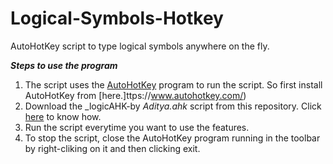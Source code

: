 # Logical-Symbols-Hotkey
 AutoHotKey script to type logical symbols anywhere on the fly.
 
 ***Steps to use the program***
 1. The script uses the [AutoHotKey](https://www.autohotkey.com/) program to run the script. So first install AutoHotKey from [here.]ttps://www.autohotkey.com/)
 2. Download the _logicAHK-by _Aditya.ahk_ script from this repository. Click [here](https://www.wikihow.com/Download-a-File-from-GitHub) to know how.
 3. Run the script everytime you want to use the features.
 4. To stop the script, close the AutoHotKey program running in the toolbar by right-cliking on it and then clicking exit.
 
 